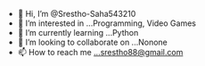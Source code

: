 - 👋 Hi, I’m @Srestho-Saha543210
- 👀 I’m interested in ...Programming, Video Games
- 🌱 I’m currently learning ...Python
- 💞️ I’m looking to collaborate on ...Nonone
- 📫 How to reach me ...srestho88@gmail.com

<!---
Srestho-Saha543210/Srestho-Saha543210 is a ✨ special ✨ repository because its `README.md` (this file) appears on your GitHub profile.
You can click the Preview link to take a look at your changes.
--->
